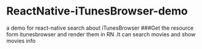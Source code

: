 # ReactNative-iTunesBrowser-demo
a demo for react-native search about iTunesBrowser
###Get the resource form itunesbrowser and render them in RN .It can search movies and show movies info

